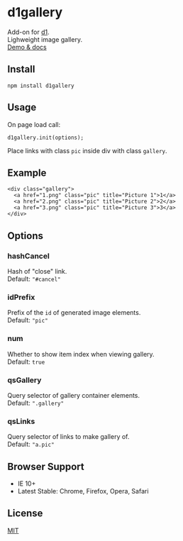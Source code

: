 # d1gallery

Add-on for [d1](https://github.com/vvvkor/d1).  
Lighweight image gallery.  
[Demo & docs](http://vadimkor.ru/projects/d1#gallery)

## Install

```
npm install d1gallery
```

## Usage

On page load call:
```
d1gallery.init(options);
```

Place links with class ``pic`` inside div with class ``gallery``.

## Example

```
<div class="gallery">
  <a href="1.png" class="pic" title="Picture 1">1</a>
  <a href="2.png" class="pic" title="Picture 2">2</a>
  <a href="3.png" class="pic" title="Picture 3">3</a>
</div>
```

## Options

### hashCancel

Hash of "close" link.  
Default: ``"#cancel"``

### idPrefix

Prefix of the ``id`` of generated image elements.  
Default: ``"pic"``

### num

Whether to show item index when viewing gallery.  
Default: ``true``

### qsGallery

Query selector of gallery container elements.  
Default: ``".gallery"``

### qsLinks

Query selector of links to make gallery of.  
Default: ``"a.pic"``

## Browser Support

* IE 10+
* Latest Stable: Chrome, Firefox, Opera, Safari

## License

[MIT](./LICENSE)
